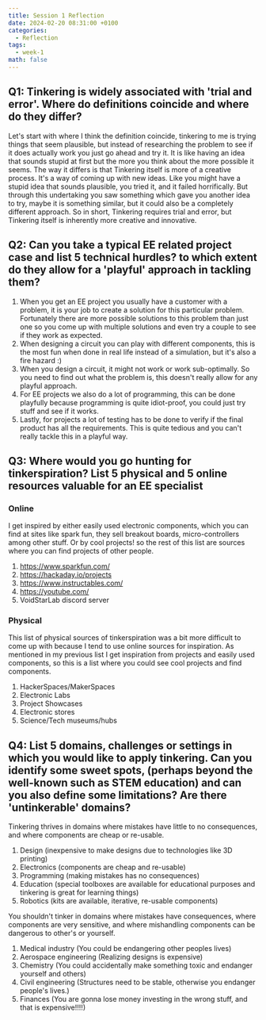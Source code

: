 ```yaml
---
title: Session 1 Reflection
date: 2024-02-20 08:31:00 +0100
categories:
  - Reflection
tags:
  - week-1
math: false
---
```


## Q1: Tinkering is widely associated with 'trial and error'. Where do definitions coincide and where do they differ?

Let's start with where I think the definition coincide, tinkering to me is trying things that seem plausible, but instead of researching the problem to see if it does actually work you just go ahead and try it.  It is like having an idea that sounds stupid at first but the more you think about the more possible it seems. The way it differs is that Tinkering itself is more of a creative process. It's a way of coming up with new ideas. Like you might have a stupid idea that sounds plausible, you tried it, and it failed horrifically. But through this undertaking you saw something which gave you another idea to try, maybe it is something similar, but it could also be a completely different approach. So in short, Tinkering requires trial and error, but Tinkering itself is inherently more creative and innovative.

## Q2: Can you take a typical EE related project case and list 5 technical hurdles? to which extent do they allow for a 'playful' approach in tackling them?

1. When you get an EE project you usually have a customer with a problem, it is your job to create a solution for this particular problem. Fortunately there are more possible solutions to this problem than just one so you come up with multiple solutions and even try a couple to see if they work as expected.
2. When designing a circuit you can play with different components, this is the most fun when done in real life instead of a simulation, but it's also a fire hazard :)
3. When you design a circuit, it might not work or work sub-optimally.  So you need to find out what the problem is, this doesn't really allow for any playful approach.
4. For EE projects we also do a lot of programming, this can be done playfully because programming is quite idiot-proof, you could just try stuff and see if it works.
5. Lastly, for projects a lot of testing has to be done to verify if the final product has all the requirements. This is quite tedious and you can't really tackle this in a playful way.

## Q3: Where would you go hunting for tinkerspiration? List 5 physical and 5 online resources valuable for an EE specialist
### Online
I get inspired by either easily used electronic components, which you can find at sites like spark fun, they sell breakout boards, micro-controllers among other stuff. Or by cool projects! so the rest of this list are sources where you can find projects of other people.
1. https://www.sparkfun.com/
2. https://hackaday.io/projects
3. https://www.instructables.com/
4. https://youtube.com/
5. VoidStarLab discord server

### Physical
This list of physical sources of tinkerspiration was a bit more difficult to come up with because I tend to use online sources for inspiration. As mentioned in my previous list I get inspiration from projects and easily used components, so this is a list where you could see cool projects and find components.
1. HackerSpaces/MakerSpaces
2. Electronic Labs
3. Project Showcases
4. Electronic stores
5. Science/Tech museums/hubs

## Q4: List 5 domains, challenges or settings in which you would like to apply tinkering. Can you identify some sweet spots, (perhaps beyond the well-known such as STEM education) and can you also define some limitations? Are there 'untinkerable' domains?

Tinkering thrives in domains where mistakes have little to no consequences, and where components are cheap or re-usable.

1. Design (inexpensive to make designs due to technologies like 3D printing)
2. Electronics (components are cheap and re-usable)
3. Programming (making mistakes has no consequences)
4. Education (special toolboxes are available for educational purposes and tinkering is great for learning things)
5. Robotics (kits are available, iterative, re-usable components)

You shouldn't tinker in domains where mistakes have consequences, where components are very sensitive, and where mishandling components can be dangerous to other's or yourself.

1. Medical industry (You could be endangering other peoples lives)
2. Aerospace engineering (Realizing designs is expensive)
3. Chemistry (You could accidentally make something toxic and endanger yourself and others)
4. Civil engineering (Structures need to be stable, otherwise you endanger people's lives.)
5. Finances (You are gonna lose money investing in the wrong stuff, and that is expensive!!!!)